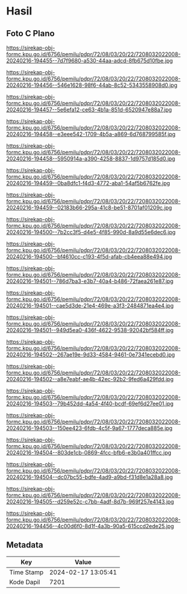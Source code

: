 # Hasil

## Foto C Plano

https://sirekap-obj-formc.kpu.go.id/6756/pemilu/pdpr/72/08/03/20/22/7208032022008-20240216-194455--7d7f9680-a530-44aa-adcd-8fb675d10fbe.jpg

https://sirekap-obj-formc.kpu.go.id/6756/pemilu/pdpr/72/08/03/20/22/7208032022008-20240216-194456--546e1628-98f6-44ab-8c52-5343558908d0.jpg

https://sirekap-obj-formc.kpu.go.id/6756/pemilu/pdpr/72/08/03/20/22/7208032022008-20240216-194457--5e6efa12-ce63-4b1a-851d-6520947e88a7.jpg

https://sirekap-obj-formc.kpu.go.id/6756/pemilu/pdpr/72/08/03/20/22/7208032022008-20240216-194458--e3eee542-1709-4b5a-a869-6d768799585f.jpg

https://sirekap-obj-formc.kpu.go.id/6756/pemilu/pdpr/72/08/03/20/22/7208032022008-20240216-194458--5950914a-a390-4258-8837-1d9757d185d0.jpg

https://sirekap-obj-formc.kpu.go.id/6756/pemilu/pdpr/72/08/03/20/22/7208032022008-20240216-194459--0ba8dfc1-f4d3-4772-aba1-54af5b6762fe.jpg

https://sirekap-obj-formc.kpu.go.id/6756/pemilu/pdpr/72/08/03/20/22/7208032022008-20240216-194459--02183b66-295a-41c8-be51-8701af01209c.jpg

https://sirekap-obj-formc.kpu.go.id/6756/pemilu/pdpr/72/08/03/20/22/7208032022008-20240216-194500--7b2cc3f5-d4e5-4f85-990d-8a9d55e6dec6.jpg

https://sirekap-obj-formc.kpu.go.id/6756/pemilu/pdpr/72/08/03/20/22/7208032022008-20240216-194500--bf4610cc-c193-4f5d-afab-cb4eea88e494.jpg

https://sirekap-obj-formc.kpu.go.id/6756/pemilu/pdpr/72/08/03/20/22/7208032022008-20240216-194501--786d7ba3-e3b7-40a4-b486-72faea261e87.jpg

https://sirekap-obj-formc.kpu.go.id/6756/pemilu/pdpr/72/08/03/20/22/7208032022008-20240216-194501--cae5d3de-21e4-469e-a3f3-2484871ea4e4.jpg

https://sirekap-obj-formc.kpu.go.id/6756/pemilu/pdpr/72/08/03/20/22/7208032022008-20240216-194501--949d5ea0-436f-4622-9538-92042bf584ff.jpg

https://sirekap-obj-formc.kpu.go.id/6756/pemilu/pdpr/72/08/03/20/22/7208032022008-20240216-194502--267ae19e-9d33-4584-9461-0e7341ecebd0.jpg

https://sirekap-obj-formc.kpu.go.id/6756/pemilu/pdpr/72/08/03/20/22/7208032022008-20240216-194502--a8e7eabf-ae4b-42ec-92b2-9fed6a429fdd.jpg

https://sirekap-obj-formc.kpu.go.id/6756/pemilu/pdpr/72/08/03/20/22/7208032022008-20240216-194503--79b452dd-4a54-4f40-bcdf-69ef6d27ee01.jpg

https://sirekap-obj-formc.kpu.go.id/6756/pemilu/pdpr/72/08/03/20/22/7208032022008-20240216-194503--150ee423-6fdb-4c5f-9a67-1777deca885e.jpg

https://sirekap-obj-formc.kpu.go.id/6756/pemilu/pdpr/72/08/03/20/22/7208032022008-20240216-194504--803de1cb-0869-4fcc-bfb6-e3b0a401ffcc.jpg

https://sirekap-obj-formc.kpu.go.id/6756/pemilu/pdpr/72/08/03/20/22/7208032022008-20240216-194504--dc07bc55-bdfe-4ad9-a9bd-f31d8e1a28a8.jpg

https://sirekap-obj-formc.kpu.go.id/6756/pemilu/pdpr/72/08/03/20/22/7208032022008-20240216-194505--d259e52c-c7bb-4adf-8d7b-969f257e4143.jpg

https://sirekap-obj-formc.kpu.go.id/6756/pemilu/pdpr/72/08/03/20/22/7208032022008-20240216-194456--4c00d6f0-8d1f-4a3b-90a5-615ccd2ede25.jpg


## Metadata

| Key        | Value               |
| ---------- | ------------------- |
| Time Stamp | 2024-02-17 13:05:41 |
| Kode Dapil | 7201                |



